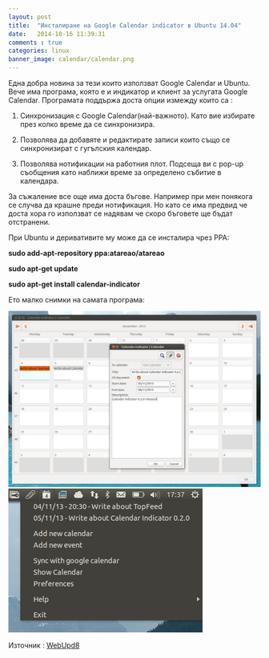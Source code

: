 ```yaml
---
layout: post
title:  "Инсталиране на Google Calendar indicator в Ubuntu 14.04"
date:   2014-10-16 11:39:31
comments : true
categories: linux
banner_image: calendar/calendar.png
---
```


Една добра новина за тези които използват Google Calendar и Ubuntu.
Вече има програма, която е и индикатор и клиент за услугата Google Calendar. Програмата поддържа доста опции измежду които са :

1. Синхронизация с Google Calendar(най-важното). Като вие избирате през колко време да се синхронизира.

2. Позволява да добавяте и редактирате записи които също се синхронизират с гугълския календар.

3. Позволява нотификации на работния плот. Подсеща ви с pop-up съобщения като наближи време за определено събитие в календара.


За съжаление все още има доста бъгове. Например при мен понякога се случва да крашне преди нотификация. Но като се има предвид че доста хора го използват се надявам че скоро бъговете ще бъдат отстранени.

При Ubuntu и деривативите му може да се инсталира чрез PPA:


**sudo add-apt-repository ppa:atareao/atareao**

**sudo apt-get update**

**sudo apt-get install calendar-indicator**


Ето малко снимки на самата програма:

![cl1](https://github.com/etem/etem.github.io/raw/master/assets/images/calendar/1.png)
![cl2](https://github.com/etem/etem.github.io/raw/master/assets/images/calendar/2.png)


Източник :
[WebUpd8](http://www.webupd8.org/2013/11/google-calendar-indicator-020-released.html)